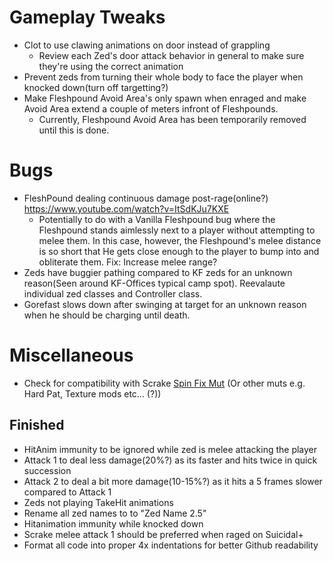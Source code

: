 # Gameplay Tweaks
 - Clot to use clawing animations on door instead of grappling
   - Review each Zed's door attack behavior in general to make sure they're using the correct animation
 - Prevent zeds from turning their whole body to face the player when knocked down(turn off targetting?)
 - Make Fleshpound Avoid Area's only spawn when enraged and make Avoid Area extend a couple of meters infront of Fleshpounds. 
   - Currently, Fleshpound Avoid Area has been temporarily removed until this is done.

# Bugs
- FleshPound dealing continuous damage post-rage(online?) https://www.youtube.com/watch?v=ItSdKJu7KXE 
    - Potentially to do with a Vanilla Fleshpound bug where the Fleshpound stands aimlessly next to a player without attempting to melee them. In this case, however, the Fleshpound's melee distance is so short that He gets close enough to the player to bump into and obliterate them. Fix: Increase melee range?
- Zeds have buggier pathing compared to KF zeds for an unknown reason(Seen around KF-Offices typical camp spot). Reevalaute individual zed classes and Controller class.
- Gorefast slows down after swinging at target for an unknown reason when he should be charging until death.

# Miscellaneous
- Check for compatibility with Scrake [Spin Fix Mut](https://steamcommunity.com/sharedfiles/filedetails/?id=2046199794) (Or other muts e.g. Hard Pat, Texture mods etc... (?))

## Finished
- HitAnim immunity to be ignored while zed is melee attacking the player
- Attack 1 to deal less damage(20%?) as its faster and hits twice in quick succession
- Attack 2 to deal a bit more damage(10-15%?) as it hits a 5 frames slower compared to Attack 1
- Zeds not playing TakeHit animations
- Rename all zed names to to "Zed Name 2.5"
- Hitanimation immunity while knocked down
- Scrake melee attack 1 should be preferred when raged on Suicidal+
- Format all code into proper 4x indentations for better Github readability
